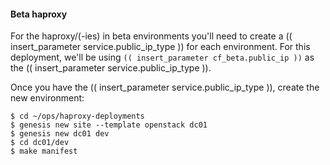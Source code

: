 #### Beta haproxy
For the haproxy/(-ies) in beta environments you'll need to create a (( insert_parameter service.public_ip_type )) for each environment. For this deployment, we'll be using `(( insert_parameter cf_beta.public_ip ))` as the (( insert_parameter service.public_ip_type )).

Once you have the (( insert_parameter service.public_ip_type )), create the new environment:
```
$ cd ~/ops/haproxy-deployments
$ genesis new site --template openstack dc01
$ genesis new dc01 dev 
$ cd dc01/dev
$ make manifest
```
